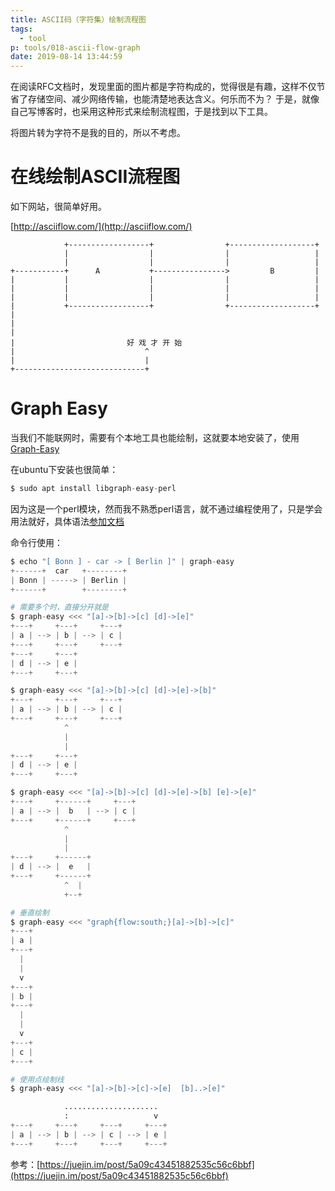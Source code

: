 ```yaml
---
title: ASCII码（字符集）绘制流程图
tags:
  - tool
p: tools/018-ascii-flow-graph
date: 2019-08-14 13:44:59
---
```


在阅读RFC文档时，发现里面的图片都是字符构成的，觉得很是有趣，这样不仅节省了存储空间、减少网络传输，也能清楚地表达含义。何乐而不为？
于是，就像自己写博客时，也采用这种形式来绘制流程图，于是找到以下工具。

将图片转为字符不是我的目的，所以不考虑。

# 在线绘制ASCII流程图

如下网站，很简单好用。

[http://asciiflow.com/](http://asciiflow.com/)

~~~~
            +------------------+                +-------------------+
            |                  |                |                   |
            |                  |                |                   |
+-----------+      A           +---------------->         B         |
|           |                  |                |                   |
|           |                  |                |                   |
|           |                  |                |                   |
|           +------------------+                +-------------------+
|
|
|
|                         好 戏 才 开 始
|                             ^
|                             |
+-----------------------------+
~~~~

# Graph Easy

当我们不能联网时，需要有个本地工具也能绘制，这就要本地安装了，使用[Graph-Easy](https://metacpan.org/pod/distribution/Graph-Easy/bin/graph-easy)


在ubuntu下安装也很简单：

```s
$ sudo apt install libgraph-easy-perl
```

因为这是一个perl模块，然而我不熟悉perl语言，就不通过编程使用了，只是学会用法就好，具体语法[参加文档](https://metacpan.org/pod/Graph::Easy#SYNOPSIS)

命令行使用：
```python
$ echo "[ Bonn ] - car -> [ Berlin ]" | graph-easy
+------+  car   +--------+
| Bonn | -----> | Berlin |
+------+        +--------+

# 需要多个时，直接分开就是
$ graph-easy <<< "[a]->[b]->[c] [d]->[e]"
+---+     +---+     +---+
| a | --> | b | --> | c |
+---+     +---+     +---+
+---+     +---+
| d | --> | e |
+---+     +---+

$ graph-easy <<< "[a]->[b]->[c] [d]->[e]->[b]"
+---+     +---+     +---+
| a | --> | b | --> | c |
+---+     +---+     +---+
            ^
            |
            |
+---+     +---+
| d | --> | e |
+---+     +---+

$ graph-easy <<< "[a]->[b]->[c] [d]->[e]->[b] [e]->[e]"
+---+     +------+     +---+
| a | --> |  b   | --> | c |
+---+     +------+     +---+
            ^
            |
            |
+---+     +------+
| d | --> |  e   |
+---+     +------+
            ^  |
            +--+

# 垂直绘制
$ graph-easy <<< "graph{flow:south;}[a]->[b]->[c]"
+---+
| a |
+---+
  |
  |
  v
+---+
| b |
+---+
  |
  |
  v
+---+
| c |
+---+

# 使用点绘制线
$ graph-easy <<< "[a]->[b]->[c]->[e]  [b]..>[e]"

            .....................
            :                   v
+---+     +---+     +---+     +---+
| a | --> | b | --> | c | --> | e |
+---+     +---+     +---+     +---+
```

参考：[https://juejin.im/post/5a09c43451882535c56c6bbf](https://juejin.im/post/5a09c43451882535c56c6bbf)



